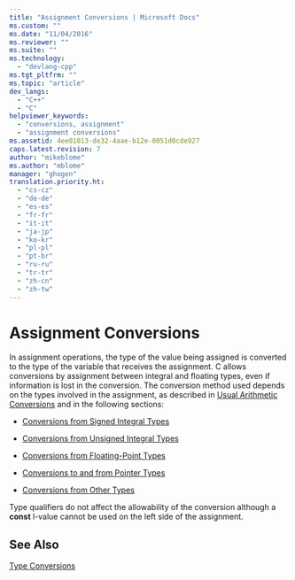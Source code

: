 ```yaml
---
title: "Assignment Conversions | Microsoft Docs"
ms.custom: ""
ms.date: "11/04/2016"
ms.reviewer: ""
ms.suite: ""
ms.technology: 
  - "devlang-cpp"
ms.tgt_pltfrm: ""
ms.topic: "article"
dev_langs: 
  - "C++"
  - "C"
helpviewer_keywords: 
  - "conversions, assignment"
  - "assignment conversions"
ms.assetid: 4ee01013-de32-4aae-b12e-0051d0cde927
caps.latest.revision: 7
author: "mikeblome"
ms.author: "mblome"
manager: "ghogen"
translation.priority.ht: 
  - "cs-cz"
  - "de-de"
  - "es-es"
  - "fr-fr"
  - "it-it"
  - "ja-jp"
  - "ko-kr"
  - "pl-pl"
  - "pt-br"
  - "ru-ru"
  - "tr-tr"
  - "zh-cn"
  - "zh-tw"
---
```

# Assignment Conversions
In assignment operations, the type of the value being assigned is converted to the type of the variable that receives the assignment. C allows conversions by assignment between integral and floating types, even if information is lost in the conversion. The conversion method used depends on the types involved in the assignment, as described in [Usual Arithmetic Conversions](../c-language/usual-arithmetic-conversions.md) and in the following sections:  
  
-   [Conversions from Signed Integral Types](../c-language/conversions-from-signed-integral-types.md)  
  
-   [Conversions from Unsigned Integral Types](../c-language/conversions-from-unsigned-integral-types.md)  
  
-   [Conversions from Floating-Point Types](../c-language/conversions-from-floating-point-types.md)  
  
-   [Conversions to and from Pointer Types](../c-language/conversions-to-and-from-pointer-types.md)  
  
-   [Conversions from Other Types](../c-language/conversions-from-other-types.md)  
  
 Type qualifiers do not affect the allowability of the conversion although a **const** l-value cannot be used on the left side of the assignment.  
  
## See Also  
 [Type Conversions](../c-language/type-conversions-c.md)